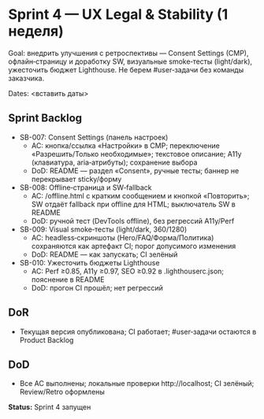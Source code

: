 ﻿# Sprint 4 — UX Legal & Stability (1 неделя)

Goal: внедрить улучшения с ретроспективы — Consent Settings (CMP), офлайн‑страницу и доработку SW, визуальные smoke‑тесты (light/dark), ужесточить бюджет Lighthouse. Не берем #user‑задачи без команды заказчика.

Dates: <вставить даты>

## Sprint Backlog
- SB-007: Consent Settings (панель настроек)
  - AC: кнопка/ссылка «Настройки» в CMP; переключение «Разрешить/Только необходимые»; текстовое описание; A11y (клавиатура, aria‑атрибуты); сохранение выбора
  - DoD: README — раздел «Consent», ручные тесты; баннер не перекрывает sticky/форму
- SB-008: Offline‑страница и SW‑fallback
  - AC: /offline.html с кратким сообщением и кнопкой «Повторить»; SW отдаёт fallback при offline для HTML; выключатель SW в README
  - DoD: ручной тест (DevTools offline), без регрессий A11y/Perf
- SB-009: Visual smoke‑тесты (light/dark, 360/1280)
  - AC: headless‑скриншоты (Hero/FAQ/Форма/Политика) сохраняются как артефакт CI; порог допусимого изменения
  - DoD: README — как запускать; CI зелёный
- SB-010: Ужесточить бюджеты Lighthouse
  - AC: Perf ≥0.85, A11y ≥0.97, SEO ≥0.92 в .lighthouserc.json; пояснение в README
  - DoD: прогон CI прошёл; нет регрессий

## DoR
- Текущая версия опубликована; CI работает; #user‑задачи остаются в Product Backlog

## DoD
- Все AC выполнены; локальные проверки http://localhost; CI зелёный; Review/Retro оформлены

**Status:** Sprint 4 запущен
